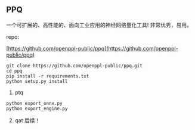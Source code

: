 ## PPQ 
一个可扩展的、高性能的、面向工业应用的神经网络量化工具! 非常优秀，易用。

repo:   

[https://github.com/openppl-public/ppq](https://github.com/openppl-public/ppq)

```
git clone https://github.com/openppl-public/ppq.git
cd ppq
pip install -r requirements.txt
python setup.py install
```

1. ptq

```
python export_onnx.py
python export_engine.py
```

2. qat
后续！